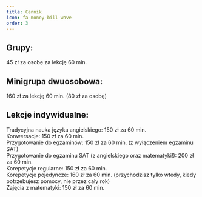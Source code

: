 ```yaml
---
title: Cennik
icon: fa-money-bill-wave
order: 3
---
```


## Grupy:  
45 zł za osobę za lekcję 60 min.  

## Minigrupa dwuosobowa:  
160 zł za lekcję 60 min. (80 zł za osobę)  

## Lekcje indywidualne:  
Tradycyjna nauka języka angielskiego: 150 zł za 60 min.  
Konwersacje: 150 zł za 60 min.  
Przygotowanie do egzaminów: 150 zł za 60 min. (z wyłączeniem egzaminu SAT)  
Przygotowanie do egzaminu SAT (z angielskiego oraz matematyki!): 200 zł za 60 min.  
Korepetycje regularne: 150 zł za 60 min.  
Korepetycje pojedyncze: 160 zł za 60 min. (przychodzisz tylko wtedy, kiedy potrzebujesz pomocy, nie przez cały rok)  
Zajęcia z matematyki: 150 zł za 60 min.  